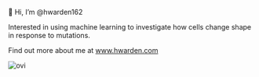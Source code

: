 👋 Hi, I’m @hwarden162

Interested in using machine learning to investigate how cells change shape in response to mutations.

Find out more about me at www.hwarden.com

<img src="https://github-readme-stats.vercel.app/api/top-langs?username=hwarden162&show_icons=true&locale=en&layout=compact&theme=chartreuse-dark" alt="ovi" />


<!---
hwarden162/hwarden162 is a ✨ special ✨ repository because its `README.md` (this file) appears on your GitHub profile.
You can click the Preview link to take a look at your changes.
--->
